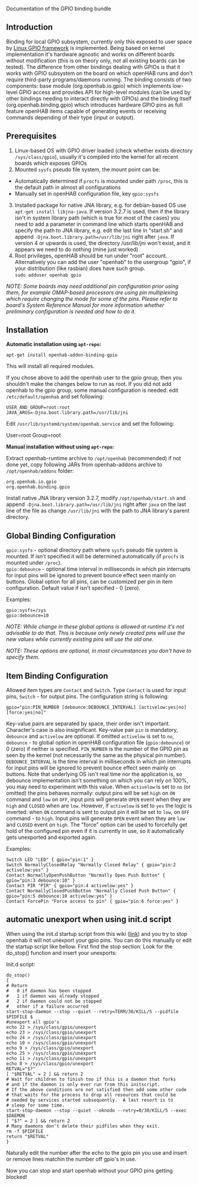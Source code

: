 Documentation of the GPIO binding bundle

## Introduction
Binding for local GPIO subsystem, currently only this exposed to user space by [Linux GPIO framework](https://www.kernel.org/doc/Documentation/gpio/sysfs.txt) is implemented. Being based on kernel implementation it's hardware agnostic and works on different boards without modification (this is on theory only, not all existing boards can be tested). The difference from other bindings dealing with GPIOs is that it works with GPIO subsystem on the board on which openHAB runs and don't require third-party programs/daemons running. The binding consists of two components: base module (org.openhab.io.gpio) which implements low-level GPIO access and provides API for high-level modules (can be used by other bindings needing to interact directly with GPIOs) and the binding itself (org.openhab.binding.gpio) which introduces hardware GPIO pins as full feature openHAB items capable of generating events or receiving commands depending of their type (input or output).

## Prerequisites
1. Linux-based OS with GPIO driver loaded (check whether exists directory `/sys/class/gpio`), usually it's compiled into the kernel for all recent boards which exposes GPIOs
2. Mounted `sysfs` pseudo file system, the mount point can be:
 * Automatically determined if `procfs` is mounted under path `/proc`, this is the default path in almost all configurations
 * Manually set in openHAB configuration file, key `gpio:sysfs`
3. Installed package for native JNA library, e.g. for debian-based OS use `apt-get install libjna-java`. If version 3.2.7 is used, then if the library isn't in system library path (which is true for most of the cases) you need to add a parameter in command line which starts openHAB and specify the path to JNA library, e.g. edit the last line in "start.sh" and append `-Djna.boot.library.path=/usr/lib/jni` right after `java`.  If version 4 or upwards is used, the directory /usr/lib/jni won't exist, and it appears we need to do nothing (mine just worked)
4. Root privileges, openHAB should be run under "root" account.  
Alternatively you can add the user "openhab" to the usergroup "gpio", if your distribution (like rasbian) does have such group.  
`sudo adduser openhab gpio`

_NOTE: Some boards may need additional pin configuration prior using them, for example OMAP-based processors are using pin multiplexing which require changing the mode for some of the pins. Please refer to board's System Reference Manual for more information whether preliminary configuration is needed and how to do it._

## Installation
**Automatic installation using `apt-repo`:**

    apt-get install openhab-addon-binding-gpio

This will install all required modules.

If you chose above to add the openhab user to the gpio group, then you shouldn't make the changes below to run as root.  If you did not add openhab to the gpio group, some manual configuration is needed: edit `/etc/default/openhab` and set following:

    USER_AND_GROUP=root:root
    JAVA_ARGS=-Djna.boot.library.path=/usr/lib/jni

Edit `/usr/lib/systemd/system/openhab.service` and set the following:

User=root
Group=root

**Manual installation without using `apt-repo`:**

Extract openhab-runtime archive to `/opt/openhab` (recommended) if not done yet, copy following JARs from openhab-addons archive to `/opt/openhab/addons` folder:

    org.openhab.io.gpio
    org.openhab.binding.gpio

Install native JNA library version 3.2.7, modify `/opt/openhab/start.sh` and append `-Djna.boot.library.path=/usr/lib/jni` right after `java` on the last line of the file as change `/usr/lib/jni` with the path to JNA library's parent directory.
 
## Global Binding Configuration
`gpio:sysfs` - optional directory path where `sysfs` pseudo file system is mounted. If isn't specified it will be determined automatically (if `procfs` is mounted under `/proc`).  
`gpio:debounce` - optional time interval in milliseconds in which pin interrupts for input pins will be ignored to prevent bounce effect seen mainly on buttons. Global option for all pins, can be customized per pin in item configuration. Default value if isn't specified - 0 (zero).

Examples:

    gpio:sysfs=/sys
    gpio:debounce=10

_NOTE: While change in these global options is allowed at runtime it's not advisable to do that. This is because only newly created pins will use the new values while currently existing pins will use the old one._

_NOTE: These options are optional, in most circumstances you don't have to specify them._

## Item Binding Configuration
Allowed item types are `Contact` and `Switch`. Type `Contact` is used for input pins, `Switch` - for output pins. The configuration string is following:

`gpio="pin:PIN_NUMBER [debounce:DEBOUNCE_INTERVAL] [activelow:yes|no] [force:yes|no]"`

Key-value pairs are separated by space, their order isn't important. Character's case is also insignificant. Key-value pair `pin` is mandatory, `debounce` and `activelow` are optional. If omitted `activelow` is set to `no`, `debounce` - to global option in openHAB configuration file (`gpio:debounce`) or 0 (zero) if neither is specified. `PIN_NUMBER` is the number of the GPIO pin as seen by the kernel (not necessarily the same as the physical pin number).  `DEBOUNCE_INTERVAL` is the time interval in milliseconds in which pin interrupts for input pins will be ignored to prevent bounce effect seen mainly on buttons. Note that underlying OS isn't real time nor the application is, so debounce implementation isn't something on which you can rely on 100%, you may need to experiment with this value. When `activelow` is set to `no` (or omitted) the pins behaves normally: output pins will be set `high` on `ON` command and `low` on `OFF`, input pins will generate `OPEN` event when they are `high` and `CLOSED` when are `low`. However, if `activelow` is set to `yes` the logic is inverted: when `ON` command is sent to output pin it will be set to `low`, on `OFF` command - to `high`. Input pins will generate `OPEN` event when they are `low` and `CLOSED` event on `high`.
The "force" option can be used to forcefully get hold of the configured pin even if it is currently in use, so it automatically gets unexported and exported again.

Examples:

    Switch LED "LED" { gpio="pin:1" }
    Switch NormallyClosedRelay "Normally Closed Relay" { gpio="pin:2 activelow:yes" }
    Contact NormallyOpenPushButton "Normally Open Push Button" { gpio="pin:3 debounce:10" }
    Contact PIR "PIR" { gpio="pin:4 activelow:yes" }
    Contact NormallyClosedPushButton "Normally Closed Push Button" { gpio="pin:5 debounce:10 activelow:yes" }
    Contact ForcePin "Force access to pin" { gpio="pin:6 force:yes" }

## automatic unexport when using init.d script

When using the init.d startup script from this wiki ([link](https://github.com/openhab/openhab/wiki/Samples-Tricks#how-to-configure-openhab-to-start-automatically-on-linux)) and you try to stop openhab it will not unexport your gpio pins. You can do this manually or edit the startup script like bellow.
First find the stop section: Look for the do_stop() function and insert your unexports:

Init.d script:
		
	do_stop()
	{
    # Return
    #   0 if daemon has been stopped
    #   1 if daemon was already stopped
    #   2 if daemon could not be stopped
    #   other if a failure occurred
    start-stop-daemon --stop --quiet --retry=TERM/30/KILL/5 --pidfile $PIDFILE $
    #unexport all gpio's
    echo 22 > /sys/class/gpio/unexport
    echo 23 > /sys/class/gpio/unexport
    echo 24 > /sys/class/gpio/unexport
    echo 10 > /sys/class/gpio/unexport
    echo 9 > /sys/class/gpio/unexport
    echo 25 > /sys/class/gpio/unexport
    echo 11 > /sys/class/gpio/unexport
    echo 8 > /sys/class/gpio/unexport
    RETVAL="$?"
    [ "$RETVAL" = 2 ] && return 2
    # Wait for children to finish too if this is a daemon that forks
    # and if the daemon is only ever run from this initscript.
    # If the above conditions are not satisfied then add some other code
    # that waits for the process to drop all resources that could be
    # needed by services started subsequently.  A last resort is to
    # sleep for some time.
    start-stop-daemon --stop --quiet --oknodo --retry=0/30/KILL/5 --exec $DAEMON
    [ "$?" = 2 ] && return 2
    # Many daemons don't delete their pidfiles when they exit.
    rm -f $PIDFILE
    return "$RETVAL"
	}

Naturally edit the number after the echo to the gpio pin you use and insert or remove lines matchin the number off gpio's in use.

Now you can stop and start openhab without your GPIO pins getting blocked!